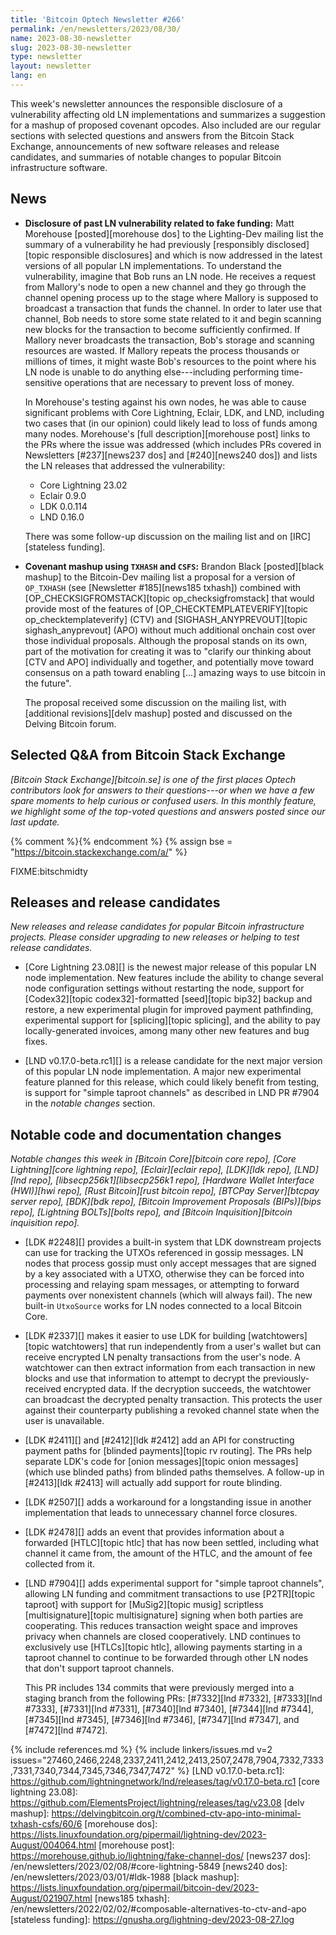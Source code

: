 ```yaml
---
title: 'Bitcoin Optech Newsletter #266'
permalink: /en/newsletters/2023/08/30/
name: 2023-08-30-newsletter
slug: 2023-08-30-newsletter
type: newsletter
layout: newsletter
lang: en
---
```

This week's newsletter announces the responsible disclosure of a
vulnerability affecting old LN implementations and summarizes a suggestion
for a mashup of proposed covenant opcodes.  Also included are our
regular sections with selected questions and answers from the Bitcoin
Stack Exchange, announcements of new software releases and release
candidates, and summaries of notable changes to popular Bitcoin
infrastructure software.

## News

- **Disclosure of past LN vulnerability related to fake funding:** Matt
  Morehouse [posted][morehouse dos] to the Lighting-Dev mailing list
  the summary of a vulnerability he had previously [responsibly
  disclosed][topic responsible disclosures] and which is now addressed
  in the latest versions of all popular LN implementations.  To
  understand the vulnerability, imagine that Bob runs an LN node.  He
  receives a request from Mallory's node to open a new channel and they go
  through the channel opening process up to the stage where Mallory is
  supposed to broadcast a transaction that funds the channel.  In order
  to later use that channel, Bob needs to store some state related to it
  and begin scanning new blocks for the transaction to become
  sufficiently confirmed.  If Mallory never broadcasts the transaction,
  Bob's storage and scanning resources are wasted.  If Mallory repeats
  the process thousands or millions of times, it might waste Bob's
  resources to the point where his LN node is unable to do anything
  else---including performing time-sensitive operations that are
  necessary to prevent loss of money.

    In Morehouse's testing against his own nodes, he was able to cause
    significant problems with Core Lightning, Eclair, LDK, and LND,
    including two cases that (in our opinion) could likely lead to loss
    of funds among many nodes.  Morehouse's [full description][morehouse
    post] links to the PRs where the issue was addressed (which includes
    PRs covered in Newsletters [#237][news237 dos] and [#240][news240
    dos]) and lists the LN releases that addressed the vulnerability:

    - Core Lightning 23.02
    - Eclair 0.9.0
    - LDK 0.0.114
    - LND 0.16.0

    There was some follow-up discussion on the mailing list and on
    [IRC][stateless funding].

- **Covenant mashup using `TXHASH` and `CSFS`:** Brandon Black
  [posted][black mashup] to the Bitcoin-Dev mailing list a proposal for
  a version of `OP_TXHASH` (see [Newsletter #185][news185 txhash])
  combined with [OP_CHECKSIGFROMSTACK][topic op_checksigfromstack] that
  would provide most of the features of [OP_CHECKTEMPLATEVERIFY][topic
  op_checktemplateverify] (CTV) and [SIGHASH_ANYPREVOUT][topic
  sighash_anyprevout] (APO) without much additional onchain cost over
  those individual proposals.  Although the proposal stands on its own,
  part of the motivation for creating it was to "clarify our thinking
  about [CTV and APO] individually and together, and potentially move
  toward consensus on a path toward enabling [...] amazing ways to use
  bitcoin in the future".

    The proposal received some discussion on the mailing list, with
    [additional revisions][delv mashup] posted and discussed on the
    Delving Bitcoin forum.

## Selected Q&A from Bitcoin Stack Exchange

*[Bitcoin Stack Exchange][bitcoin.se] is one of the first places Optech
contributors look for answers to their questions---or when we have a
few spare moments to help curious or confused users.  In
this monthly feature, we highlight some of the top-voted questions and
answers posted since our last update.*

{% comment %}<!-- https://bitcoin.stackexchange.com/search?tab=votes&q=created%3a1m..%20is%3aanswer -->{% endcomment %}
{% assign bse = "https://bitcoin.stackexchange.com/a/" %}

FIXME:bitschmidty

## Releases and release candidates

*New releases and release candidates for popular Bitcoin infrastructure
projects.  Please consider upgrading to new releases or helping to test release candidates.*

- [Core Lightning 23.08][] is the newest major release of this popular
  LN node implementation.  New features include the ability to
  change several node configuration settings without restarting the
  node, support for [Codex32][topic codex32]-formatted [seed][topic
  bip32] backup and restore, a new experimental plugin for improved
  payment pathfinding, experimental support for [splicing][topic
  splicing], and the ability to pay locally-generated invoices, among
  many other new features and bug fixes.

- [LND v0.17.0-beta.rc1][] is a release candidate for the next major
  version of this popular LN node implementation.  A major new
  experimental feature planned for this release, which could likely
  benefit from testing, is support for "simple taproot channels" as
  described in LND PR #7904 in the _notable changes_ section.

## Notable code and documentation changes

*Notable changes this week in [Bitcoin Core][bitcoin core repo], [Core
Lightning][core lightning repo], [Eclair][eclair repo], [LDK][ldk repo],
[LND][lnd repo], [libsecp256k1][libsecp256k1 repo], [Hardware Wallet
Interface (HWI)][hwi repo], [Rust Bitcoin][rust bitcoin repo], [BTCPay
Server][btcpay server repo], [BDK][bdk repo], [Bitcoin Improvement
Proposals (BIPs)][bips repo], [Lightning BOLTs][bolts repo], and
[Bitcoin Inquisition][bitcoin inquisition repo].*

- [LDK #2248][] provides a built-in system that LDK downstream projects
  can use for tracking the UTXOs referenced in gossip messages.  LN
  nodes that process gossip must only accept messages that are signed by
  a key associated with a UTXO, otherwise they can be forced into
  processing and relaying spam messages, or attempting to forward
  payments over nonexistent channels (which will always fail).  The new
  built-in `UtxoSource` works for LN nodes connected to a local Bitcoin
  Core.

- [LDK #2337][] makes it easier to use LDK for building
  [watchtowers][topic watchtowers] that run independently from a user's
  wallet but can receive encrypted LN penalty transactions from the
  user's node.  A watchtower can then extract information from each
  transaction in new blocks and use that information to attempt to
  decrypt the previously-received encrypted data.  If the decryption
  succeeds, the watchtower can broadcast the decrypted penalty
  transaction.  This protects the user against their counterparty
  publishing a revoked channel state when the user is unavailable.

- [LDK #2411][] and [#2412][ldk #2412] add an API for constructing
  payment paths for [blinded payments][topic rv routing].  The PRs help
  separate LDK's code for [onion messages][topic onion messages] (which
  use blinded paths) from blinded paths themselves.  A follow-up in
  [#2413][ldk #2413] will actually add support for route blinding.

- [LDK #2507][] adds a workaround for a longstanding issue in another
  implementation that leads to unnecessary channel force closures.

- [LDK #2478][] adds an event that provides information about a forwarded
  [HTLC][topic htlc] that has now been settled, including what channel
  it came from, the amount of the HTLC, and the amount of fee
  collected from it.

- [LND #7904][] adds experimental support for "simple taproot
  channels", allowing LN funding and commitment transactions to use
  [P2TR][topic taproot] with support for [MuSig2][topic musig]
  scriptless [multisignature][topic multisignature] signing when both
  parties are cooperating.  This reduces transaction weight space and improves
  privacy when channels are closed cooperatively.  LND continues to
  exclusively use [HTLCs][topic htlc], allowing payments starting in a
  taproot channel to continue to be forwarded through other LN nodes
  that don't support taproot channels.

    <!-- The following linked PRs have titles "1/x", "2/x", etc.  I've
    listed them in that order rather than by PR number -->
    This PR includes 134 commits that were previously merged into a
    staging branch from the following PRs: [#7332][lnd #7332],
    [#7333][lnd #7333], [#7331][lnd #7331], [#7340][lnd #7340],
    [#7344][lnd #7344], [#7345][lnd #7345], [#7346][lnd #7346],
    [#7347][lnd #7347], and [#7472][lnd #7472].

{% include references.md %}
{% include linkers/issues.md v=2 issues="27460,2466,2248,2337,2411,2412,2413,2507,2478,7904,7332,7333,7331,7340,7344,7345,7346,7347,7472" %}
[LND v0.17.0-beta.rc1]: https://github.com/lightningnetwork/lnd/releases/tag/v0.17.0-beta.rc1
[core lightning 23.08]: https://github.com/ElementsProject/lightning/releases/tag/v23.08
[delv mashup]: https://delvingbitcoin.org/t/combined-ctv-apo-into-minimal-txhash-csfs/60/6
[morehouse dos]: https://lists.linuxfoundation.org/pipermail/lightning-dev/2023-August/004064.html
[morehouse post]: https://morehouse.github.io/lightning/fake-channel-dos/
[news237 dos]: /en/newsletters/2023/02/08/#core-lightning-5849
[news240 dos]: /en/newsletters/2023/03/01/#ldk-1988
[black mashup]: https://lists.linuxfoundation.org/pipermail/bitcoin-dev/2023-August/021907.html
[news185 txhash]: /en/newsletters/2022/02/02/#composable-alternatives-to-ctv-and-apo
[stateless funding]: https://gnusha.org/lightning-dev/2023-08-27.log
